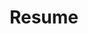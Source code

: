 ---
layout: cv
permalink: /assets/pdf/Ivan_Ledesma_CV.pdf
title: Resume
nav: true
nav_order: 5
cv_pdf: 
description:
---